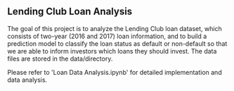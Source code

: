 Lending Club Loan Analysis
-

The goal of this project is to analyze the Lending Club loan dataset, which consists of two-year (2016 and 2017) loan information, and to build a prediction model to classify the loan status as default or non-default so that we are able to inform investors which loans they should invest. The data files are stored in the data/directory. 

Please refer to 'Loan Data Analysis.ipynb' for detailed implementation and data analysis. 


